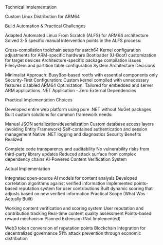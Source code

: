 Technical Implementation

Custom Linux Distribution for ARM64

Build Automation & Practical Challenges

Adapted Automated Linux From Scratch (ALFS) for ARM64 architecture
Solved 3-5 specific manual intervention points in the ALFS process:

Cross-compilation toolchain setup for aarch64
Kernel configuration adjustments for ARM-specific hardware
Bootloader (U-Boot) customization for target devices
Architecture-specific package compilation issues
Filesystem and partition table configuration
System Architecture Decisions

Minimalist Approach: BusyBox-based rootfs with essential components only
Security-First Configuration: Custom kernel compiled with unnecessary features disabled
ARM64 Optimization: Tailored for embedded and server ARM applications
.NET Application - Zero External Dependencies

Practical Implementation Choices

Developed entire web platform using pure .NET without NuGet packages
Built custom solutions for common framework needs:

Manual JSON serialization/deserialization
Custom database access layers (avoiding Entity Framework)
Self-contained authentication and session management
Native .NET logging and diagnostics
Security Benefits Realized

Complete code transparency and auditability
No vulnerability risks from third-party library updates
Reduced attack surface from complex dependency chains
AI-Powered Content Verification System

Actual Implementation

Integrated open-source AI models for content analysis
Developed correlation algorithms against verified information
Implemented points-based reputation system for user contributions
Built dynamic scoring that adjusts based on new verified information
Practical Scope (What Was Actually Built)

Working content verification and scoring system
User reputation and contribution tracking
Real-time content quality assessment
Points-based reward mechanism
Planned Extension (Not Implemented)

Web3 token conversion of reputation points
Blockchain integration for decentralized governance
51% attack prevention through economic distribution
